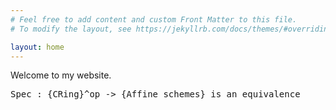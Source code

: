 ```yaml
---
# Feel free to add content and custom Front Matter to this file.
# To modify the layout, see https://jekyllrb.com/docs/themes/#overriding-theme-defaults

layout: home
---
```


Welcome to my website.
<div id="content">
    <pre>Spec : {CRing}^op -> {Affine schemes} is an equivalence</pre>
</div>